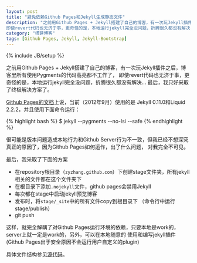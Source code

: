 ```yaml
---
layout: post
title: "避免依赖Github Pages和Jekyll生成静态文件"
description: "之前用Github Pages + Jekyll搭建了自己的博客，有一次玩Jekyll插件之后，博客里所有使用Pygments的代码高亮都不工作了，
即使revert代码也无济于事，更奇怪的是，本地运行jekyll完全没问题，折腾很久都没有解决... 最后，我只好采取了终极解决方案了。"
category: "搭建博客"
tags: [Github Pages, Jekyll, Jekyll-Bootstrap]
---
```

{% include JB/setup %}

之前用Github Pages + Jekyll搭建了自己的博客，有一次玩Jekyll插件之后，博客里所有使用Pygments的代码高亮都不工作了，
即使revert代码也无济于事，更奇怪的是，本地运行jekyll完全没问题，折腾很久都没有解决... 最后，我只好采取了终极解决方案了。

[Github Pages的文档](https://help.github.com/articles/using-jekyll-with-pages)上说，当前（2012年9月）使用的是
Jekyll 0.11.0和Liquid 2.2.2，并且使用下面命令运行：

{% highlight bash %}
$ jekyll --pygments --no-lsi --safe
{% endhighlight %}

很可能是版本问题造成本地行为和Github Server行为不一致，但我已经不想深究真正的原因了，因为Github Pages如何运作，出了什么问题，
对我完全不可见。

最后，我采取了下面的方案
* 在repository根目录（`zyzhang.github.com`）下创建stage文件夹，所有jekyll相关的文件都在这个文件夹下
* 在根目录下添加`.nojekyll`文件，github pages会禁用Jekyll
* 每次都在stage中启动jekyll预览博客
* 发布时，将`stage/_site`中的所有文件copy到根目录下 （命令行中运行stage/publish）
* git push

这样，就完全解耦了对Github Pages运行环境的依赖，只要本地是work的，server上就一定是work的，另外，可以在本地随意的
使用和编写jekyll插件(Github Pages出于安全原因不会运行用户自定义的plugin)

具体文件结构参见[源代码](https://github.com/zyzhang/zyzhang.github.com)。